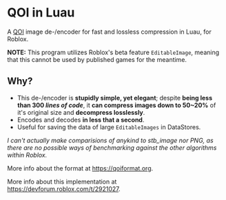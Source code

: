# QOI in Luau
A [QOI](https://github.com/phoboslab/qoi) image de-/encoder for fast and lossless compression in Luau, for Roblox.

**NOTE:** This program utilizes Roblox's beta feature `EditableImage`, meaning that this cannot be used by published games for the meantime.

## Why?
- This de-/encoder is **stupidly simple, yet elegant**; despite **being less than 300 *lines of code***, it **can compress images down to 50~20%** of it's original size and **decompress losslessly**.
- Encodes and decodes **in less that a second**.
- Useful for saving the data of large `EditableImages` in DataStores.

_I can't actually make comparisions of anykind to stb_image nor PNG, as there are no possible ways of benchmarking against the other algorithms within Roblox._

More info about the format at https://qoiformat.org.

More info about this implementation at https://devforum.roblox.com/t/2921027.
